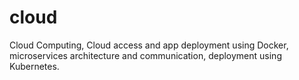 # cloud
 Cloud Computing, Cloud access and app deployment using Docker, microservices architecture and communication, deployment using Kubernetes.
